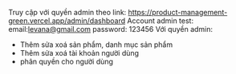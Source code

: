 Truy cập với quyền admin theo link: https://product-management-green.vercel.app/admin/dashboard
Account admin test: email:levana@gmail.com 
                    password: 123456
Với quyền admin:
  + Thêm sửa xoá sản phẩm, danh mục sản phẩm
  + Thêm sửa xoá tài khoản người dùng
  + phân quyền cho người dùng
